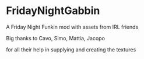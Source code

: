 # FridayNightGabbin

A Friday Night Funkin mod with assets from IRL friends

Big thanks to
Cavo, 
Simo, 
Mattia, 
Jacopo

for all their help in supplying and creating the textures
